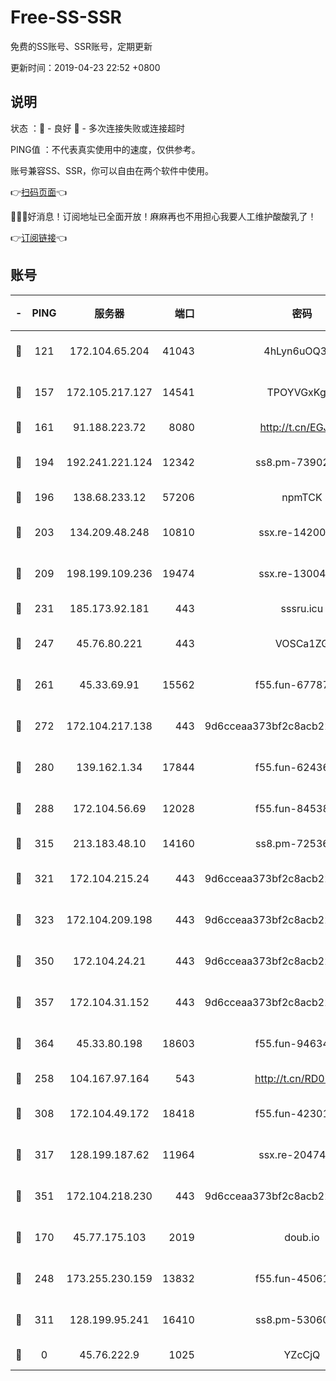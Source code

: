 # Free-SS-SSR

免费的SS账号、SSR账号，定期更新

更新时间：2019-04-23 22:52 +0800

## 说明

状态     ：🙂 - 良好 🙁 - 多次连接失败或连接超时

PING值   ：不代表真实使用中的速度，仅供参考。

账号兼容SS、SSR，你可以自由在两个软件中使用。

👉[扫码页面](https://liesauer.github.io/Free-SS-SSR/)👈

🎉🎉🎉好消息！订阅地址已全面开放！麻麻再也不用担心我要人工维护酸酸乳了！

👉[订阅链接](https://www.liesauer.net/yogurt/subscribe?ACCESS_TOKEN=DAYxR3mMaZAsaqUb)👈

## 账号

|-|PING|服务器|端口|密码|加密方式|区域|
|:----:|:----:|:-----:|-----:|:----:|:----:|:----:|
|🙂|121|172.104.65.204|41043|4hLyn6uOQ3hU|aes-256-cfb|JP|
|🙂|157|172.105.217.127|14541|TPOYVGxKglpi|aes-256-cfb|JP|
|🙂|161|91.188.223.72|8080|http://t.cn/EGJIyrl|rc4-md5|RU|
|🙂|194|192.241.221.124|12342|ss8.pm-73902144|aes-256-cfb|US|
|🙂|196|138.68.233.12|57206|npmTCK|rc4-md5|US|
|🙂|203|134.209.48.248|10810|ssx.re-14200963|aes-256-cfb|US|
|🙂|209|198.199.109.236|19474|ssx.re-13004881|aes-256-cfb|US|
|🙂|231|185.173.92.181|443|sssru.icu|rc4-md5|RU|
|🙂|247|45.76.80.221|443|VOSCa1ZG|aes-256-cfb|DE|
|🙂|261|45.33.69.91|15562|f55.fun-67787601|aes-256-cfb|US|
|🙂|272|172.104.217.138|443|9d6cceaa373bf2c8acb22e60b6a58be6|aes-256-cfb|US|
|🙂|280|139.162.1.34|17844|f55.fun-62436274|aes-256-cfb|SG|
|🙂|288|172.104.56.69|12028|f55.fun-84538440|aes-256-cfb|SG|
|🙂|315|213.183.48.10|14160|ss8.pm-72536569|rc4-md5|RU|
|🙂|321|172.104.215.24|443|9d6cceaa373bf2c8acb22e60b6a58be6|aes-256-cfb|US|
|🙂|323|172.104.209.198|443|9d6cceaa373bf2c8acb22e60b6a58be6|aes-256-cfb|US|
|🙂|350|172.104.24.21|443|9d6cceaa373bf2c8acb22e60b6a58be6|aes-256-cfb|US|
|🙂|357|172.104.31.152|443|9d6cceaa373bf2c8acb22e60b6a58be6|aes-256-cfb|US|
|🙂|364|45.33.80.198|18603|f55.fun-94634073|aes-256-cfb|US|
|🙂|258|104.167.97.164|543|http://t.cn/RD0D7sx|rc4-md5|CA|
|🙂|308|172.104.49.172|18418|f55.fun-42301611|aes-256-cfb|SG|
|🙂|317|128.199.187.62|11964|ssx.re-20474884|aes-256-cfb|SG|
|🙂|351|172.104.218.230|443|9d6cceaa373bf2c8acb22e60b6a58be6|aes-256-cfb|US|
|🙁|170|45.77.175.103|2019|doub.io|aes-128-ctr|SG|
|🙁|248|173.255.230.159|13832|f55.fun-45061463|aes-256-cfb|US|
|🙁|311|128.199.95.241|16410|ss8.pm-53060931|aes-256-cfb|SG|
|🙁|0|45.76.222.9|1025|YZcCjQ|rc4-md5|JP|
